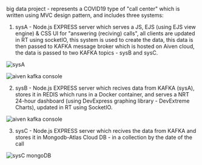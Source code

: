 big data project - represents a COVID19 type of "call center" which is written using MVC design pattern, and includes three systems:

1) sysA - Node.js EXPRESS server which serves a JS, EJS (using EJS view engine) & CSS  UI for "answering (reciving) calls", all clients are updated in RT using socketIO, this system is used to create the data, this data is then passed to KAFKA message broker which is hosted on Aiven cloud, the data is passed to two KAFKA topics - sysB and sysC.

![sysA](https://user-images.githubusercontent.com/44900773/92362394-9e808580-f0f8-11ea-90b8-e9aa1bb17a2f.jpg)

![aiven kafka console](https://user-images.githubusercontent.com/44900773/92363617-6da15000-f0fa-11ea-98f6-bbd78e2098a8.png)

2) sysB - Node.js EXPRESS server which recives data from KAFKA (sysA), stores it in REDIS which runs in a Docker container, and serves a NRT 24-hour dashboard (using DevExpress graphing library - DevExtreme Charts), updated in RT using SocketIO.

![aiven kafka console](https://user-images.githubusercontent.com/44900773/92363991-0d5ede00-f0fb-11ea-80f5-fc56ab2d0c8b.png)


3) sysC - Node.js EXPRESS server which recives the data from KAFKA and stores it in Mongodb-Atlas Cloud DB - in a collection by the date of the call

![sysC mongoDB](https://user-images.githubusercontent.com/44900773/92363295-f1a70800-f0f9-11ea-8a8c-e8c6b91cdbd2.png)
